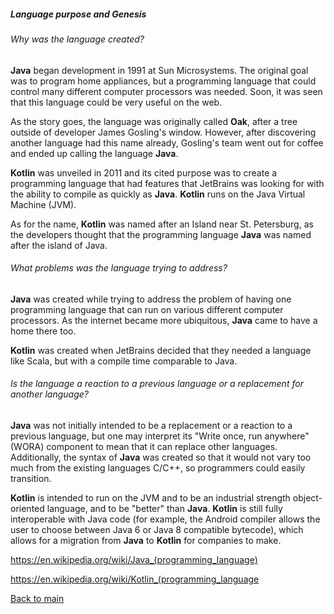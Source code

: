 ##### Language purpose and Genesis

###### Why was the language created?

**Java** began development in 1991 at Sun Microsystems. The original goal was to program home appliances, but a programming language that could control many different computer processors was needed. Soon, it was seen that this language could be very useful on the web.

As the story goes, the language was originally called **Oak**, after a tree outside of developer James Gosling's window. However, after discovering another language had this name already, Gosling's team went out for coffee and ended up calling the language **Java**.

**Kotlin** was unveiled in 2011 and its cited purpose was to create a programming language that had features that JetBrains was looking for with the ability to compile as quickly as **Java**. **Kotlin** runs on the Java Virtual Machine (JVM).

As for the name, **Kotlin** was named after an Island near St. Petersburg, as the developers thought that the programming language **Java** was named after the island of Java.

###### What problems was the language trying to address?

**Java** was created while trying to address the problem of having one programming language that can run on various different computer processors. As the internet became more ubiquitous, **Java** came to have a home there too.

**Kotlin** was created when JetBrains decided that they needed a language like Scala, but with a compile time comparable to Java.

###### Is the language a reaction to a previous language or a replacement for another language?

**Java** was not initially intended to be a replacement or a reaction to a previous language, but one may interpret its "Write once, run anywhere" (WORA) component to mean that it can replace other languages. Additionally, the syntax of **Java** was created so that it would not vary too much from the existing languages C/C++, so programmers could easily transition.

**Kotlin** is intended to run on the JVM and to be an industrial strength object-oriented language, and  to be "better" than **Java**. **Kotlin** is still fully interoperable with Java code (for example, the Android compiler allows the user to choose between Java 6 or Java 8 compatible bytecode), which allows for a migration from **Java** to **Kotlin** for companies to make.

<https://en.wikipedia.org/wiki/Java_(programming_language)>

<https://en.wikipedia.org/wiki/Kotlin_(programming_language>

[Back to main](../README.md)
